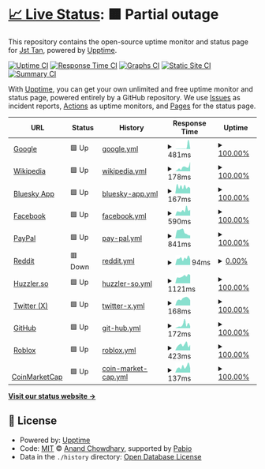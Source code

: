 # [📈 Live Status](https://Jst-Tan.github.io/WWW-Uptime-Tracker): <!--live status--> **🟧 Partial outage**

This repository contains the open-source uptime monitor and status page for [Jst Tan](jst-tan.com), powered by [Upptime](https://github.com/upptime/upptime).

[![Uptime CI](https://github.com/Jst-Tan/WWW-Uptime-Tracker/workflows/Uptime%20CI/badge.svg)](https://github.com/Jst-Tan/WWW-Uptime-Tracker/actions?query=workflow%3A%22Uptime+CI%22)
[![Response Time CI](https://github.com/Jst-Tan/WWW-Uptime-Tracker/workflows/Response%20Time%20CI/badge.svg)](https://github.com/Jst-Tan/WWW-Uptime-Tracker/actions?query=workflow%3A%22Response+Time+CI%22)
[![Graphs CI](https://github.com/Jst-Tan/WWW-Uptime-Tracker/workflows/Graphs%20CI/badge.svg)](https://github.com/Jst-Tan/WWW-Uptime-Tracker/actions?query=workflow%3A%22Graphs+CI%22)
[![Static Site CI](https://github.com/Jst-Tan/WWW-Uptime-Tracker/workflows/Static%20Site%20CI/badge.svg)](https://github.com/Jst-Tan/WWW-Uptime-Tracker/actions?query=workflow%3A%22Static+Site+CI%22)
[![Summary CI](https://github.com/Jst-Tan/WWW-Uptime-Tracker/workflows/Summary%20CI/badge.svg)](https://github.com/Jst-Tan/WWW-Uptime-Tracker/actions?query=workflow%3A%22Summary+CI%22)

With [Upptime](https://upptime.js.org), you can get your own unlimited and free uptime monitor and status page, powered entirely by a GitHub repository. We use [Issues](https://github.com/Jst-Tan/WWW-Uptime-Tracker/issues) as incident reports, [Actions](https://github.com/Jst-Tan/WWW-Uptime-Tracker/actions) as uptime monitors, and [Pages](https://Jst-Tan.github.io/WWW-Uptime-Tracker) for the status page.

<!--start: status pages-->
<!-- This summary is generated by Upptime (https://github.com/upptime/upptime) -->
<!-- Do not edit this manually, your changes will be overwritten -->
<!-- prettier-ignore -->
| URL | Status | History | Response Time | Uptime |
| --- | ------ | ------- | ------------- | ------ |
| <img alt="" src="https://icons.duckduckgo.com/ip3/www.google.com.ico" height="13"> [Google](https://www.google.com) | 🟩 Up | [google.yml](https://github.com/Jst-Tan/WWW-Uptime-Tracker/commits/HEAD/history/google.yml) | <details><summary><img alt="Response time graph" src="./graphs/google/response-time-week.png" height="20"> 481ms</summary><br><a href="https://Jst-Tan.github.io/WWW-Uptime-Tracker/history/google"><img alt="Response time 481" src="https://img.shields.io/endpoint?url=https%3A%2F%2Fraw.githubusercontent.com%2FJst-Tan%2FWWW-Uptime-Tracker%2FHEAD%2Fapi%2Fgoogle%2Fresponse-time.json"></a><br><a href="https://Jst-Tan.github.io/WWW-Uptime-Tracker/history/google"><img alt="24-hour response time 97" src="https://img.shields.io/endpoint?url=https%3A%2F%2Fraw.githubusercontent.com%2FJst-Tan%2FWWW-Uptime-Tracker%2FHEAD%2Fapi%2Fgoogle%2Fresponse-time-day.json"></a><br><a href="https://Jst-Tan.github.io/WWW-Uptime-Tracker/history/google"><img alt="7-day response time 481" src="https://img.shields.io/endpoint?url=https%3A%2F%2Fraw.githubusercontent.com%2FJst-Tan%2FWWW-Uptime-Tracker%2FHEAD%2Fapi%2Fgoogle%2Fresponse-time-week.json"></a><br><a href="https://Jst-Tan.github.io/WWW-Uptime-Tracker/history/google"><img alt="30-day response time 481" src="https://img.shields.io/endpoint?url=https%3A%2F%2Fraw.githubusercontent.com%2FJst-Tan%2FWWW-Uptime-Tracker%2FHEAD%2Fapi%2Fgoogle%2Fresponse-time-month.json"></a><br><a href="https://Jst-Tan.github.io/WWW-Uptime-Tracker/history/google"><img alt="1-year response time 481" src="https://img.shields.io/endpoint?url=https%3A%2F%2Fraw.githubusercontent.com%2FJst-Tan%2FWWW-Uptime-Tracker%2FHEAD%2Fapi%2Fgoogle%2Fresponse-time-year.json"></a></details> | <details><summary><a href="https://Jst-Tan.github.io/WWW-Uptime-Tracker/history/google">100.00%</a></summary><a href="https://Jst-Tan.github.io/WWW-Uptime-Tracker/history/google"><img alt="All-time uptime 100.00%" src="https://img.shields.io/endpoint?url=https%3A%2F%2Fraw.githubusercontent.com%2FJst-Tan%2FWWW-Uptime-Tracker%2FHEAD%2Fapi%2Fgoogle%2Fuptime.json"></a><br><a href="https://Jst-Tan.github.io/WWW-Uptime-Tracker/history/google"><img alt="24-hour uptime 100.00%" src="https://img.shields.io/endpoint?url=https%3A%2F%2Fraw.githubusercontent.com%2FJst-Tan%2FWWW-Uptime-Tracker%2FHEAD%2Fapi%2Fgoogle%2Fuptime-day.json"></a><br><a href="https://Jst-Tan.github.io/WWW-Uptime-Tracker/history/google"><img alt="7-day uptime 100.00%" src="https://img.shields.io/endpoint?url=https%3A%2F%2Fraw.githubusercontent.com%2FJst-Tan%2FWWW-Uptime-Tracker%2FHEAD%2Fapi%2Fgoogle%2Fuptime-week.json"></a><br><a href="https://Jst-Tan.github.io/WWW-Uptime-Tracker/history/google"><img alt="30-day uptime 100.00%" src="https://img.shields.io/endpoint?url=https%3A%2F%2Fraw.githubusercontent.com%2FJst-Tan%2FWWW-Uptime-Tracker%2FHEAD%2Fapi%2Fgoogle%2Fuptime-month.json"></a><br><a href="https://Jst-Tan.github.io/WWW-Uptime-Tracker/history/google"><img alt="1-year uptime 100.00%" src="https://img.shields.io/endpoint?url=https%3A%2F%2Fraw.githubusercontent.com%2FJst-Tan%2FWWW-Uptime-Tracker%2FHEAD%2Fapi%2Fgoogle%2Fuptime-year.json"></a></details>
| <img alt="" src="https://icons.duckduckgo.com/ip3/en.wikipedia.org.ico" height="13"> [Wikipedia](https://en.wikipedia.org) | 🟩 Up | [wikipedia.yml](https://github.com/Jst-Tan/WWW-Uptime-Tracker/commits/HEAD/history/wikipedia.yml) | <details><summary><img alt="Response time graph" src="./graphs/wikipedia/response-time-week.png" height="20"> 178ms</summary><br><a href="https://Jst-Tan.github.io/WWW-Uptime-Tracker/history/wikipedia"><img alt="Response time 178" src="https://img.shields.io/endpoint?url=https%3A%2F%2Fraw.githubusercontent.com%2FJst-Tan%2FWWW-Uptime-Tracker%2FHEAD%2Fapi%2Fwikipedia%2Fresponse-time.json"></a><br><a href="https://Jst-Tan.github.io/WWW-Uptime-Tracker/history/wikipedia"><img alt="24-hour response time 379" src="https://img.shields.io/endpoint?url=https%3A%2F%2Fraw.githubusercontent.com%2FJst-Tan%2FWWW-Uptime-Tracker%2FHEAD%2Fapi%2Fwikipedia%2Fresponse-time-day.json"></a><br><a href="https://Jst-Tan.github.io/WWW-Uptime-Tracker/history/wikipedia"><img alt="7-day response time 178" src="https://img.shields.io/endpoint?url=https%3A%2F%2Fraw.githubusercontent.com%2FJst-Tan%2FWWW-Uptime-Tracker%2FHEAD%2Fapi%2Fwikipedia%2Fresponse-time-week.json"></a><br><a href="https://Jst-Tan.github.io/WWW-Uptime-Tracker/history/wikipedia"><img alt="30-day response time 178" src="https://img.shields.io/endpoint?url=https%3A%2F%2Fraw.githubusercontent.com%2FJst-Tan%2FWWW-Uptime-Tracker%2FHEAD%2Fapi%2Fwikipedia%2Fresponse-time-month.json"></a><br><a href="https://Jst-Tan.github.io/WWW-Uptime-Tracker/history/wikipedia"><img alt="1-year response time 178" src="https://img.shields.io/endpoint?url=https%3A%2F%2Fraw.githubusercontent.com%2FJst-Tan%2FWWW-Uptime-Tracker%2FHEAD%2Fapi%2Fwikipedia%2Fresponse-time-year.json"></a></details> | <details><summary><a href="https://Jst-Tan.github.io/WWW-Uptime-Tracker/history/wikipedia">100.00%</a></summary><a href="https://Jst-Tan.github.io/WWW-Uptime-Tracker/history/wikipedia"><img alt="All-time uptime 100.00%" src="https://img.shields.io/endpoint?url=https%3A%2F%2Fraw.githubusercontent.com%2FJst-Tan%2FWWW-Uptime-Tracker%2FHEAD%2Fapi%2Fwikipedia%2Fuptime.json"></a><br><a href="https://Jst-Tan.github.io/WWW-Uptime-Tracker/history/wikipedia"><img alt="24-hour uptime 100.00%" src="https://img.shields.io/endpoint?url=https%3A%2F%2Fraw.githubusercontent.com%2FJst-Tan%2FWWW-Uptime-Tracker%2FHEAD%2Fapi%2Fwikipedia%2Fuptime-day.json"></a><br><a href="https://Jst-Tan.github.io/WWW-Uptime-Tracker/history/wikipedia"><img alt="7-day uptime 100.00%" src="https://img.shields.io/endpoint?url=https%3A%2F%2Fraw.githubusercontent.com%2FJst-Tan%2FWWW-Uptime-Tracker%2FHEAD%2Fapi%2Fwikipedia%2Fuptime-week.json"></a><br><a href="https://Jst-Tan.github.io/WWW-Uptime-Tracker/history/wikipedia"><img alt="30-day uptime 100.00%" src="https://img.shields.io/endpoint?url=https%3A%2F%2Fraw.githubusercontent.com%2FJst-Tan%2FWWW-Uptime-Tracker%2FHEAD%2Fapi%2Fwikipedia%2Fuptime-month.json"></a><br><a href="https://Jst-Tan.github.io/WWW-Uptime-Tracker/history/wikipedia"><img alt="1-year uptime 100.00%" src="https://img.shields.io/endpoint?url=https%3A%2F%2Fraw.githubusercontent.com%2FJst-Tan%2FWWW-Uptime-Tracker%2FHEAD%2Fapi%2Fwikipedia%2Fuptime-year.json"></a></details>
| <img alt="" src="https://icons.duckduckgo.com/ip3/bsky.app.ico" height="13"> [Bluesky App](https://bsky.app/) | 🟩 Up | [bluesky-app.yml](https://github.com/Jst-Tan/WWW-Uptime-Tracker/commits/HEAD/history/bluesky-app.yml) | <details><summary><img alt="Response time graph" src="./graphs/bluesky-app/response-time-week.png" height="20"> 167ms</summary><br><a href="https://Jst-Tan.github.io/WWW-Uptime-Tracker/history/bluesky-app"><img alt="Response time 167" src="https://img.shields.io/endpoint?url=https%3A%2F%2Fraw.githubusercontent.com%2FJst-Tan%2FWWW-Uptime-Tracker%2FHEAD%2Fapi%2Fbluesky-app%2Fresponse-time.json"></a><br><a href="https://Jst-Tan.github.io/WWW-Uptime-Tracker/history/bluesky-app"><img alt="24-hour response time 220" src="https://img.shields.io/endpoint?url=https%3A%2F%2Fraw.githubusercontent.com%2FJst-Tan%2FWWW-Uptime-Tracker%2FHEAD%2Fapi%2Fbluesky-app%2Fresponse-time-day.json"></a><br><a href="https://Jst-Tan.github.io/WWW-Uptime-Tracker/history/bluesky-app"><img alt="7-day response time 167" src="https://img.shields.io/endpoint?url=https%3A%2F%2Fraw.githubusercontent.com%2FJst-Tan%2FWWW-Uptime-Tracker%2FHEAD%2Fapi%2Fbluesky-app%2Fresponse-time-week.json"></a><br><a href="https://Jst-Tan.github.io/WWW-Uptime-Tracker/history/bluesky-app"><img alt="30-day response time 167" src="https://img.shields.io/endpoint?url=https%3A%2F%2Fraw.githubusercontent.com%2FJst-Tan%2FWWW-Uptime-Tracker%2FHEAD%2Fapi%2Fbluesky-app%2Fresponse-time-month.json"></a><br><a href="https://Jst-Tan.github.io/WWW-Uptime-Tracker/history/bluesky-app"><img alt="1-year response time 167" src="https://img.shields.io/endpoint?url=https%3A%2F%2Fraw.githubusercontent.com%2FJst-Tan%2FWWW-Uptime-Tracker%2FHEAD%2Fapi%2Fbluesky-app%2Fresponse-time-year.json"></a></details> | <details><summary><a href="https://Jst-Tan.github.io/WWW-Uptime-Tracker/history/bluesky-app">100.00%</a></summary><a href="https://Jst-Tan.github.io/WWW-Uptime-Tracker/history/bluesky-app"><img alt="All-time uptime 100.00%" src="https://img.shields.io/endpoint?url=https%3A%2F%2Fraw.githubusercontent.com%2FJst-Tan%2FWWW-Uptime-Tracker%2FHEAD%2Fapi%2Fbluesky-app%2Fuptime.json"></a><br><a href="https://Jst-Tan.github.io/WWW-Uptime-Tracker/history/bluesky-app"><img alt="24-hour uptime 100.00%" src="https://img.shields.io/endpoint?url=https%3A%2F%2Fraw.githubusercontent.com%2FJst-Tan%2FWWW-Uptime-Tracker%2FHEAD%2Fapi%2Fbluesky-app%2Fuptime-day.json"></a><br><a href="https://Jst-Tan.github.io/WWW-Uptime-Tracker/history/bluesky-app"><img alt="7-day uptime 100.00%" src="https://img.shields.io/endpoint?url=https%3A%2F%2Fraw.githubusercontent.com%2FJst-Tan%2FWWW-Uptime-Tracker%2FHEAD%2Fapi%2Fbluesky-app%2Fuptime-week.json"></a><br><a href="https://Jst-Tan.github.io/WWW-Uptime-Tracker/history/bluesky-app"><img alt="30-day uptime 100.00%" src="https://img.shields.io/endpoint?url=https%3A%2F%2Fraw.githubusercontent.com%2FJst-Tan%2FWWW-Uptime-Tracker%2FHEAD%2Fapi%2Fbluesky-app%2Fuptime-month.json"></a><br><a href="https://Jst-Tan.github.io/WWW-Uptime-Tracker/history/bluesky-app"><img alt="1-year uptime 100.00%" src="https://img.shields.io/endpoint?url=https%3A%2F%2Fraw.githubusercontent.com%2FJst-Tan%2FWWW-Uptime-Tracker%2FHEAD%2Fapi%2Fbluesky-app%2Fuptime-year.json"></a></details>
| <img alt="" src="https://icons.duckduckgo.com/ip3/facebook.com.ico" height="13"> [Facebook](https://facebook.com) | 🟩 Up | [facebook.yml](https://github.com/Jst-Tan/WWW-Uptime-Tracker/commits/HEAD/history/facebook.yml) | <details><summary><img alt="Response time graph" src="./graphs/facebook/response-time-week.png" height="20"> 590ms</summary><br><a href="https://Jst-Tan.github.io/WWW-Uptime-Tracker/history/facebook"><img alt="Response time 590" src="https://img.shields.io/endpoint?url=https%3A%2F%2Fraw.githubusercontent.com%2FJst-Tan%2FWWW-Uptime-Tracker%2FHEAD%2Fapi%2Ffacebook%2Fresponse-time.json"></a><br><a href="https://Jst-Tan.github.io/WWW-Uptime-Tracker/history/facebook"><img alt="24-hour response time 373" src="https://img.shields.io/endpoint?url=https%3A%2F%2Fraw.githubusercontent.com%2FJst-Tan%2FWWW-Uptime-Tracker%2FHEAD%2Fapi%2Ffacebook%2Fresponse-time-day.json"></a><br><a href="https://Jst-Tan.github.io/WWW-Uptime-Tracker/history/facebook"><img alt="7-day response time 590" src="https://img.shields.io/endpoint?url=https%3A%2F%2Fraw.githubusercontent.com%2FJst-Tan%2FWWW-Uptime-Tracker%2FHEAD%2Fapi%2Ffacebook%2Fresponse-time-week.json"></a><br><a href="https://Jst-Tan.github.io/WWW-Uptime-Tracker/history/facebook"><img alt="30-day response time 590" src="https://img.shields.io/endpoint?url=https%3A%2F%2Fraw.githubusercontent.com%2FJst-Tan%2FWWW-Uptime-Tracker%2FHEAD%2Fapi%2Ffacebook%2Fresponse-time-month.json"></a><br><a href="https://Jst-Tan.github.io/WWW-Uptime-Tracker/history/facebook"><img alt="1-year response time 590" src="https://img.shields.io/endpoint?url=https%3A%2F%2Fraw.githubusercontent.com%2FJst-Tan%2FWWW-Uptime-Tracker%2FHEAD%2Fapi%2Ffacebook%2Fresponse-time-year.json"></a></details> | <details><summary><a href="https://Jst-Tan.github.io/WWW-Uptime-Tracker/history/facebook">100.00%</a></summary><a href="https://Jst-Tan.github.io/WWW-Uptime-Tracker/history/facebook"><img alt="All-time uptime 100.00%" src="https://img.shields.io/endpoint?url=https%3A%2F%2Fraw.githubusercontent.com%2FJst-Tan%2FWWW-Uptime-Tracker%2FHEAD%2Fapi%2Ffacebook%2Fuptime.json"></a><br><a href="https://Jst-Tan.github.io/WWW-Uptime-Tracker/history/facebook"><img alt="24-hour uptime 100.00%" src="https://img.shields.io/endpoint?url=https%3A%2F%2Fraw.githubusercontent.com%2FJst-Tan%2FWWW-Uptime-Tracker%2FHEAD%2Fapi%2Ffacebook%2Fuptime-day.json"></a><br><a href="https://Jst-Tan.github.io/WWW-Uptime-Tracker/history/facebook"><img alt="7-day uptime 100.00%" src="https://img.shields.io/endpoint?url=https%3A%2F%2Fraw.githubusercontent.com%2FJst-Tan%2FWWW-Uptime-Tracker%2FHEAD%2Fapi%2Ffacebook%2Fuptime-week.json"></a><br><a href="https://Jst-Tan.github.io/WWW-Uptime-Tracker/history/facebook"><img alt="30-day uptime 100.00%" src="https://img.shields.io/endpoint?url=https%3A%2F%2Fraw.githubusercontent.com%2FJst-Tan%2FWWW-Uptime-Tracker%2FHEAD%2Fapi%2Ffacebook%2Fuptime-month.json"></a><br><a href="https://Jst-Tan.github.io/WWW-Uptime-Tracker/history/facebook"><img alt="1-year uptime 100.00%" src="https://img.shields.io/endpoint?url=https%3A%2F%2Fraw.githubusercontent.com%2FJst-Tan%2FWWW-Uptime-Tracker%2FHEAD%2Fapi%2Ffacebook%2Fuptime-year.json"></a></details>
| <img alt="" src="https://icons.duckduckgo.com/ip3/www.paypal.com.ico" height="13"> [PayPal](https://www.paypal.com) | 🟩 Up | [pay-pal.yml](https://github.com/Jst-Tan/WWW-Uptime-Tracker/commits/HEAD/history/pay-pal.yml) | <details><summary><img alt="Response time graph" src="./graphs/pay-pal/response-time-week.png" height="20"> 841ms</summary><br><a href="https://Jst-Tan.github.io/WWW-Uptime-Tracker/history/pay-pal"><img alt="Response time 841" src="https://img.shields.io/endpoint?url=https%3A%2F%2Fraw.githubusercontent.com%2FJst-Tan%2FWWW-Uptime-Tracker%2FHEAD%2Fapi%2Fpay-pal%2Fresponse-time.json"></a><br><a href="https://Jst-Tan.github.io/WWW-Uptime-Tracker/history/pay-pal"><img alt="24-hour response time 466" src="https://img.shields.io/endpoint?url=https%3A%2F%2Fraw.githubusercontent.com%2FJst-Tan%2FWWW-Uptime-Tracker%2FHEAD%2Fapi%2Fpay-pal%2Fresponse-time-day.json"></a><br><a href="https://Jst-Tan.github.io/WWW-Uptime-Tracker/history/pay-pal"><img alt="7-day response time 841" src="https://img.shields.io/endpoint?url=https%3A%2F%2Fraw.githubusercontent.com%2FJst-Tan%2FWWW-Uptime-Tracker%2FHEAD%2Fapi%2Fpay-pal%2Fresponse-time-week.json"></a><br><a href="https://Jst-Tan.github.io/WWW-Uptime-Tracker/history/pay-pal"><img alt="30-day response time 841" src="https://img.shields.io/endpoint?url=https%3A%2F%2Fraw.githubusercontent.com%2FJst-Tan%2FWWW-Uptime-Tracker%2FHEAD%2Fapi%2Fpay-pal%2Fresponse-time-month.json"></a><br><a href="https://Jst-Tan.github.io/WWW-Uptime-Tracker/history/pay-pal"><img alt="1-year response time 841" src="https://img.shields.io/endpoint?url=https%3A%2F%2Fraw.githubusercontent.com%2FJst-Tan%2FWWW-Uptime-Tracker%2FHEAD%2Fapi%2Fpay-pal%2Fresponse-time-year.json"></a></details> | <details><summary><a href="https://Jst-Tan.github.io/WWW-Uptime-Tracker/history/pay-pal">100.00%</a></summary><a href="https://Jst-Tan.github.io/WWW-Uptime-Tracker/history/pay-pal"><img alt="All-time uptime 100.00%" src="https://img.shields.io/endpoint?url=https%3A%2F%2Fraw.githubusercontent.com%2FJst-Tan%2FWWW-Uptime-Tracker%2FHEAD%2Fapi%2Fpay-pal%2Fuptime.json"></a><br><a href="https://Jst-Tan.github.io/WWW-Uptime-Tracker/history/pay-pal"><img alt="24-hour uptime 100.00%" src="https://img.shields.io/endpoint?url=https%3A%2F%2Fraw.githubusercontent.com%2FJst-Tan%2FWWW-Uptime-Tracker%2FHEAD%2Fapi%2Fpay-pal%2Fuptime-day.json"></a><br><a href="https://Jst-Tan.github.io/WWW-Uptime-Tracker/history/pay-pal"><img alt="7-day uptime 100.00%" src="https://img.shields.io/endpoint?url=https%3A%2F%2Fraw.githubusercontent.com%2FJst-Tan%2FWWW-Uptime-Tracker%2FHEAD%2Fapi%2Fpay-pal%2Fuptime-week.json"></a><br><a href="https://Jst-Tan.github.io/WWW-Uptime-Tracker/history/pay-pal"><img alt="30-day uptime 100.00%" src="https://img.shields.io/endpoint?url=https%3A%2F%2Fraw.githubusercontent.com%2FJst-Tan%2FWWW-Uptime-Tracker%2FHEAD%2Fapi%2Fpay-pal%2Fuptime-month.json"></a><br><a href="https://Jst-Tan.github.io/WWW-Uptime-Tracker/history/pay-pal"><img alt="1-year uptime 100.00%" src="https://img.shields.io/endpoint?url=https%3A%2F%2Fraw.githubusercontent.com%2FJst-Tan%2FWWW-Uptime-Tracker%2FHEAD%2Fapi%2Fpay-pal%2Fuptime-year.json"></a></details>
| <img alt="" src="https://icons.duckduckgo.com/ip3/www.reddit.com.ico" height="13"> [Reddit](https://www.reddit.com/) | 🟥 Down | [reddit.yml](https://github.com/Jst-Tan/WWW-Uptime-Tracker/commits/HEAD/history/reddit.yml) | <details><summary><img alt="Response time graph" src="./graphs/reddit/response-time-week.png" height="20"> 94ms</summary><br><a href="https://Jst-Tan.github.io/WWW-Uptime-Tracker/history/reddit"><img alt="Response time 94" src="https://img.shields.io/endpoint?url=https%3A%2F%2Fraw.githubusercontent.com%2FJst-Tan%2FWWW-Uptime-Tracker%2FHEAD%2Fapi%2Freddit%2Fresponse-time.json"></a><br><a href="https://Jst-Tan.github.io/WWW-Uptime-Tracker/history/reddit"><img alt="24-hour response time 115" src="https://img.shields.io/endpoint?url=https%3A%2F%2Fraw.githubusercontent.com%2FJst-Tan%2FWWW-Uptime-Tracker%2FHEAD%2Fapi%2Freddit%2Fresponse-time-day.json"></a><br><a href="https://Jst-Tan.github.io/WWW-Uptime-Tracker/history/reddit"><img alt="7-day response time 94" src="https://img.shields.io/endpoint?url=https%3A%2F%2Fraw.githubusercontent.com%2FJst-Tan%2FWWW-Uptime-Tracker%2FHEAD%2Fapi%2Freddit%2Fresponse-time-week.json"></a><br><a href="https://Jst-Tan.github.io/WWW-Uptime-Tracker/history/reddit"><img alt="30-day response time 94" src="https://img.shields.io/endpoint?url=https%3A%2F%2Fraw.githubusercontent.com%2FJst-Tan%2FWWW-Uptime-Tracker%2FHEAD%2Fapi%2Freddit%2Fresponse-time-month.json"></a><br><a href="https://Jst-Tan.github.io/WWW-Uptime-Tracker/history/reddit"><img alt="1-year response time 94" src="https://img.shields.io/endpoint?url=https%3A%2F%2Fraw.githubusercontent.com%2FJst-Tan%2FWWW-Uptime-Tracker%2FHEAD%2Fapi%2Freddit%2Fresponse-time-year.json"></a></details> | <details><summary><a href="https://Jst-Tan.github.io/WWW-Uptime-Tracker/history/reddit">0.00%</a></summary><a href="https://Jst-Tan.github.io/WWW-Uptime-Tracker/history/reddit"><img alt="All-time uptime 0.00%" src="https://img.shields.io/endpoint?url=https%3A%2F%2Fraw.githubusercontent.com%2FJst-Tan%2FWWW-Uptime-Tracker%2FHEAD%2Fapi%2Freddit%2Fuptime.json"></a><br><a href="https://Jst-Tan.github.io/WWW-Uptime-Tracker/history/reddit"><img alt="24-hour uptime 0.00%" src="https://img.shields.io/endpoint?url=https%3A%2F%2Fraw.githubusercontent.com%2FJst-Tan%2FWWW-Uptime-Tracker%2FHEAD%2Fapi%2Freddit%2Fuptime-day.json"></a><br><a href="https://Jst-Tan.github.io/WWW-Uptime-Tracker/history/reddit"><img alt="7-day uptime 0.00%" src="https://img.shields.io/endpoint?url=https%3A%2F%2Fraw.githubusercontent.com%2FJst-Tan%2FWWW-Uptime-Tracker%2FHEAD%2Fapi%2Freddit%2Fuptime-week.json"></a><br><a href="https://Jst-Tan.github.io/WWW-Uptime-Tracker/history/reddit"><img alt="30-day uptime 0.00%" src="https://img.shields.io/endpoint?url=https%3A%2F%2Fraw.githubusercontent.com%2FJst-Tan%2FWWW-Uptime-Tracker%2FHEAD%2Fapi%2Freddit%2Fuptime-month.json"></a><br><a href="https://Jst-Tan.github.io/WWW-Uptime-Tracker/history/reddit"><img alt="1-year uptime 0.00%" src="https://img.shields.io/endpoint?url=https%3A%2F%2Fraw.githubusercontent.com%2FJst-Tan%2FWWW-Uptime-Tracker%2FHEAD%2Fapi%2Freddit%2Fuptime-year.json"></a></details>
| <img alt="" src="https://icons.duckduckgo.com/ip3/huzzler.so.ico" height="13"> [Huzzler.so](https://huzzler.so/) | 🟩 Up | [huzzler-so.yml](https://github.com/Jst-Tan/WWW-Uptime-Tracker/commits/HEAD/history/huzzler-so.yml) | <details><summary><img alt="Response time graph" src="./graphs/huzzler-so/response-time-week.png" height="20"> 1121ms</summary><br><a href="https://Jst-Tan.github.io/WWW-Uptime-Tracker/history/huzzler-so"><img alt="Response time 1121" src="https://img.shields.io/endpoint?url=https%3A%2F%2Fraw.githubusercontent.com%2FJst-Tan%2FWWW-Uptime-Tracker%2FHEAD%2Fapi%2Fhuzzler-so%2Fresponse-time.json"></a><br><a href="https://Jst-Tan.github.io/WWW-Uptime-Tracker/history/huzzler-so"><img alt="24-hour response time 1140" src="https://img.shields.io/endpoint?url=https%3A%2F%2Fraw.githubusercontent.com%2FJst-Tan%2FWWW-Uptime-Tracker%2FHEAD%2Fapi%2Fhuzzler-so%2Fresponse-time-day.json"></a><br><a href="https://Jst-Tan.github.io/WWW-Uptime-Tracker/history/huzzler-so"><img alt="7-day response time 1121" src="https://img.shields.io/endpoint?url=https%3A%2F%2Fraw.githubusercontent.com%2FJst-Tan%2FWWW-Uptime-Tracker%2FHEAD%2Fapi%2Fhuzzler-so%2Fresponse-time-week.json"></a><br><a href="https://Jst-Tan.github.io/WWW-Uptime-Tracker/history/huzzler-so"><img alt="30-day response time 1121" src="https://img.shields.io/endpoint?url=https%3A%2F%2Fraw.githubusercontent.com%2FJst-Tan%2FWWW-Uptime-Tracker%2FHEAD%2Fapi%2Fhuzzler-so%2Fresponse-time-month.json"></a><br><a href="https://Jst-Tan.github.io/WWW-Uptime-Tracker/history/huzzler-so"><img alt="1-year response time 1121" src="https://img.shields.io/endpoint?url=https%3A%2F%2Fraw.githubusercontent.com%2FJst-Tan%2FWWW-Uptime-Tracker%2FHEAD%2Fapi%2Fhuzzler-so%2Fresponse-time-year.json"></a></details> | <details><summary><a href="https://Jst-Tan.github.io/WWW-Uptime-Tracker/history/huzzler-so">100.00%</a></summary><a href="https://Jst-Tan.github.io/WWW-Uptime-Tracker/history/huzzler-so"><img alt="All-time uptime 100.00%" src="https://img.shields.io/endpoint?url=https%3A%2F%2Fraw.githubusercontent.com%2FJst-Tan%2FWWW-Uptime-Tracker%2FHEAD%2Fapi%2Fhuzzler-so%2Fuptime.json"></a><br><a href="https://Jst-Tan.github.io/WWW-Uptime-Tracker/history/huzzler-so"><img alt="24-hour uptime 100.00%" src="https://img.shields.io/endpoint?url=https%3A%2F%2Fraw.githubusercontent.com%2FJst-Tan%2FWWW-Uptime-Tracker%2FHEAD%2Fapi%2Fhuzzler-so%2Fuptime-day.json"></a><br><a href="https://Jst-Tan.github.io/WWW-Uptime-Tracker/history/huzzler-so"><img alt="7-day uptime 100.00%" src="https://img.shields.io/endpoint?url=https%3A%2F%2Fraw.githubusercontent.com%2FJst-Tan%2FWWW-Uptime-Tracker%2FHEAD%2Fapi%2Fhuzzler-so%2Fuptime-week.json"></a><br><a href="https://Jst-Tan.github.io/WWW-Uptime-Tracker/history/huzzler-so"><img alt="30-day uptime 100.00%" src="https://img.shields.io/endpoint?url=https%3A%2F%2Fraw.githubusercontent.com%2FJst-Tan%2FWWW-Uptime-Tracker%2FHEAD%2Fapi%2Fhuzzler-so%2Fuptime-month.json"></a><br><a href="https://Jst-Tan.github.io/WWW-Uptime-Tracker/history/huzzler-so"><img alt="1-year uptime 100.00%" src="https://img.shields.io/endpoint?url=https%3A%2F%2Fraw.githubusercontent.com%2FJst-Tan%2FWWW-Uptime-Tracker%2FHEAD%2Fapi%2Fhuzzler-so%2Fuptime-year.json"></a></details>
| <img alt="" src="https://icons.duckduckgo.com/ip3/x.com.ico" height="13"> [Twitter (X)](https://x.com/) | 🟩 Up | [twitter-x.yml](https://github.com/Jst-Tan/WWW-Uptime-Tracker/commits/HEAD/history/twitter-x.yml) | <details><summary><img alt="Response time graph" src="./graphs/twitter-x/response-time-week.png" height="20"> 168ms</summary><br><a href="https://Jst-Tan.github.io/WWW-Uptime-Tracker/history/twitter-x"><img alt="Response time 168" src="https://img.shields.io/endpoint?url=https%3A%2F%2Fraw.githubusercontent.com%2FJst-Tan%2FWWW-Uptime-Tracker%2FHEAD%2Fapi%2Ftwitter-x%2Fresponse-time.json"></a><br><a href="https://Jst-Tan.github.io/WWW-Uptime-Tracker/history/twitter-x"><img alt="24-hour response time 203" src="https://img.shields.io/endpoint?url=https%3A%2F%2Fraw.githubusercontent.com%2FJst-Tan%2FWWW-Uptime-Tracker%2FHEAD%2Fapi%2Ftwitter-x%2Fresponse-time-day.json"></a><br><a href="https://Jst-Tan.github.io/WWW-Uptime-Tracker/history/twitter-x"><img alt="7-day response time 168" src="https://img.shields.io/endpoint?url=https%3A%2F%2Fraw.githubusercontent.com%2FJst-Tan%2FWWW-Uptime-Tracker%2FHEAD%2Fapi%2Ftwitter-x%2Fresponse-time-week.json"></a><br><a href="https://Jst-Tan.github.io/WWW-Uptime-Tracker/history/twitter-x"><img alt="30-day response time 168" src="https://img.shields.io/endpoint?url=https%3A%2F%2Fraw.githubusercontent.com%2FJst-Tan%2FWWW-Uptime-Tracker%2FHEAD%2Fapi%2Ftwitter-x%2Fresponse-time-month.json"></a><br><a href="https://Jst-Tan.github.io/WWW-Uptime-Tracker/history/twitter-x"><img alt="1-year response time 168" src="https://img.shields.io/endpoint?url=https%3A%2F%2Fraw.githubusercontent.com%2FJst-Tan%2FWWW-Uptime-Tracker%2FHEAD%2Fapi%2Ftwitter-x%2Fresponse-time-year.json"></a></details> | <details><summary><a href="https://Jst-Tan.github.io/WWW-Uptime-Tracker/history/twitter-x">100.00%</a></summary><a href="https://Jst-Tan.github.io/WWW-Uptime-Tracker/history/twitter-x"><img alt="All-time uptime 100.00%" src="https://img.shields.io/endpoint?url=https%3A%2F%2Fraw.githubusercontent.com%2FJst-Tan%2FWWW-Uptime-Tracker%2FHEAD%2Fapi%2Ftwitter-x%2Fuptime.json"></a><br><a href="https://Jst-Tan.github.io/WWW-Uptime-Tracker/history/twitter-x"><img alt="24-hour uptime 100.00%" src="https://img.shields.io/endpoint?url=https%3A%2F%2Fraw.githubusercontent.com%2FJst-Tan%2FWWW-Uptime-Tracker%2FHEAD%2Fapi%2Ftwitter-x%2Fuptime-day.json"></a><br><a href="https://Jst-Tan.github.io/WWW-Uptime-Tracker/history/twitter-x"><img alt="7-day uptime 100.00%" src="https://img.shields.io/endpoint?url=https%3A%2F%2Fraw.githubusercontent.com%2FJst-Tan%2FWWW-Uptime-Tracker%2FHEAD%2Fapi%2Ftwitter-x%2Fuptime-week.json"></a><br><a href="https://Jst-Tan.github.io/WWW-Uptime-Tracker/history/twitter-x"><img alt="30-day uptime 100.00%" src="https://img.shields.io/endpoint?url=https%3A%2F%2Fraw.githubusercontent.com%2FJst-Tan%2FWWW-Uptime-Tracker%2FHEAD%2Fapi%2Ftwitter-x%2Fuptime-month.json"></a><br><a href="https://Jst-Tan.github.io/WWW-Uptime-Tracker/history/twitter-x"><img alt="1-year uptime 100.00%" src="https://img.shields.io/endpoint?url=https%3A%2F%2Fraw.githubusercontent.com%2FJst-Tan%2FWWW-Uptime-Tracker%2FHEAD%2Fapi%2Ftwitter-x%2Fuptime-year.json"></a></details>
| <img alt="" src="https://icons.duckduckgo.com/ip3/github.com.ico" height="13"> [GitHub](https://github.com) | 🟩 Up | [git-hub.yml](https://github.com/Jst-Tan/WWW-Uptime-Tracker/commits/HEAD/history/git-hub.yml) | <details><summary><img alt="Response time graph" src="./graphs/git-hub/response-time-week.png" height="20"> 172ms</summary><br><a href="https://Jst-Tan.github.io/WWW-Uptime-Tracker/history/git-hub"><img alt="Response time 172" src="https://img.shields.io/endpoint?url=https%3A%2F%2Fraw.githubusercontent.com%2FJst-Tan%2FWWW-Uptime-Tracker%2FHEAD%2Fapi%2Fgit-hub%2Fresponse-time.json"></a><br><a href="https://Jst-Tan.github.io/WWW-Uptime-Tracker/history/git-hub"><img alt="24-hour response time 420" src="https://img.shields.io/endpoint?url=https%3A%2F%2Fraw.githubusercontent.com%2FJst-Tan%2FWWW-Uptime-Tracker%2FHEAD%2Fapi%2Fgit-hub%2Fresponse-time-day.json"></a><br><a href="https://Jst-Tan.github.io/WWW-Uptime-Tracker/history/git-hub"><img alt="7-day response time 172" src="https://img.shields.io/endpoint?url=https%3A%2F%2Fraw.githubusercontent.com%2FJst-Tan%2FWWW-Uptime-Tracker%2FHEAD%2Fapi%2Fgit-hub%2Fresponse-time-week.json"></a><br><a href="https://Jst-Tan.github.io/WWW-Uptime-Tracker/history/git-hub"><img alt="30-day response time 172" src="https://img.shields.io/endpoint?url=https%3A%2F%2Fraw.githubusercontent.com%2FJst-Tan%2FWWW-Uptime-Tracker%2FHEAD%2Fapi%2Fgit-hub%2Fresponse-time-month.json"></a><br><a href="https://Jst-Tan.github.io/WWW-Uptime-Tracker/history/git-hub"><img alt="1-year response time 172" src="https://img.shields.io/endpoint?url=https%3A%2F%2Fraw.githubusercontent.com%2FJst-Tan%2FWWW-Uptime-Tracker%2FHEAD%2Fapi%2Fgit-hub%2Fresponse-time-year.json"></a></details> | <details><summary><a href="https://Jst-Tan.github.io/WWW-Uptime-Tracker/history/git-hub">100.00%</a></summary><a href="https://Jst-Tan.github.io/WWW-Uptime-Tracker/history/git-hub"><img alt="All-time uptime 100.00%" src="https://img.shields.io/endpoint?url=https%3A%2F%2Fraw.githubusercontent.com%2FJst-Tan%2FWWW-Uptime-Tracker%2FHEAD%2Fapi%2Fgit-hub%2Fuptime.json"></a><br><a href="https://Jst-Tan.github.io/WWW-Uptime-Tracker/history/git-hub"><img alt="24-hour uptime 100.00%" src="https://img.shields.io/endpoint?url=https%3A%2F%2Fraw.githubusercontent.com%2FJst-Tan%2FWWW-Uptime-Tracker%2FHEAD%2Fapi%2Fgit-hub%2Fuptime-day.json"></a><br><a href="https://Jst-Tan.github.io/WWW-Uptime-Tracker/history/git-hub"><img alt="7-day uptime 100.00%" src="https://img.shields.io/endpoint?url=https%3A%2F%2Fraw.githubusercontent.com%2FJst-Tan%2FWWW-Uptime-Tracker%2FHEAD%2Fapi%2Fgit-hub%2Fuptime-week.json"></a><br><a href="https://Jst-Tan.github.io/WWW-Uptime-Tracker/history/git-hub"><img alt="30-day uptime 100.00%" src="https://img.shields.io/endpoint?url=https%3A%2F%2Fraw.githubusercontent.com%2FJst-Tan%2FWWW-Uptime-Tracker%2FHEAD%2Fapi%2Fgit-hub%2Fuptime-month.json"></a><br><a href="https://Jst-Tan.github.io/WWW-Uptime-Tracker/history/git-hub"><img alt="1-year uptime 100.00%" src="https://img.shields.io/endpoint?url=https%3A%2F%2Fraw.githubusercontent.com%2FJst-Tan%2FWWW-Uptime-Tracker%2FHEAD%2Fapi%2Fgit-hub%2Fuptime-year.json"></a></details>
| <img alt="" src="https://icons.duckduckgo.com/ip3/roblox.com.ico" height="13"> [Roblox](https://roblox.com) | 🟩 Up | [roblox.yml](https://github.com/Jst-Tan/WWW-Uptime-Tracker/commits/HEAD/history/roblox.yml) | <details><summary><img alt="Response time graph" src="./graphs/roblox/response-time-week.png" height="20"> 423ms</summary><br><a href="https://Jst-Tan.github.io/WWW-Uptime-Tracker/history/roblox"><img alt="Response time 423" src="https://img.shields.io/endpoint?url=https%3A%2F%2Fraw.githubusercontent.com%2FJst-Tan%2FWWW-Uptime-Tracker%2FHEAD%2Fapi%2Froblox%2Fresponse-time.json"></a><br><a href="https://Jst-Tan.github.io/WWW-Uptime-Tracker/history/roblox"><img alt="24-hour response time 372" src="https://img.shields.io/endpoint?url=https%3A%2F%2Fraw.githubusercontent.com%2FJst-Tan%2FWWW-Uptime-Tracker%2FHEAD%2Fapi%2Froblox%2Fresponse-time-day.json"></a><br><a href="https://Jst-Tan.github.io/WWW-Uptime-Tracker/history/roblox"><img alt="7-day response time 423" src="https://img.shields.io/endpoint?url=https%3A%2F%2Fraw.githubusercontent.com%2FJst-Tan%2FWWW-Uptime-Tracker%2FHEAD%2Fapi%2Froblox%2Fresponse-time-week.json"></a><br><a href="https://Jst-Tan.github.io/WWW-Uptime-Tracker/history/roblox"><img alt="30-day response time 423" src="https://img.shields.io/endpoint?url=https%3A%2F%2Fraw.githubusercontent.com%2FJst-Tan%2FWWW-Uptime-Tracker%2FHEAD%2Fapi%2Froblox%2Fresponse-time-month.json"></a><br><a href="https://Jst-Tan.github.io/WWW-Uptime-Tracker/history/roblox"><img alt="1-year response time 423" src="https://img.shields.io/endpoint?url=https%3A%2F%2Fraw.githubusercontent.com%2FJst-Tan%2FWWW-Uptime-Tracker%2FHEAD%2Fapi%2Froblox%2Fresponse-time-year.json"></a></details> | <details><summary><a href="https://Jst-Tan.github.io/WWW-Uptime-Tracker/history/roblox">100.00%</a></summary><a href="https://Jst-Tan.github.io/WWW-Uptime-Tracker/history/roblox"><img alt="All-time uptime 100.00%" src="https://img.shields.io/endpoint?url=https%3A%2F%2Fraw.githubusercontent.com%2FJst-Tan%2FWWW-Uptime-Tracker%2FHEAD%2Fapi%2Froblox%2Fuptime.json"></a><br><a href="https://Jst-Tan.github.io/WWW-Uptime-Tracker/history/roblox"><img alt="24-hour uptime 100.00%" src="https://img.shields.io/endpoint?url=https%3A%2F%2Fraw.githubusercontent.com%2FJst-Tan%2FWWW-Uptime-Tracker%2FHEAD%2Fapi%2Froblox%2Fuptime-day.json"></a><br><a href="https://Jst-Tan.github.io/WWW-Uptime-Tracker/history/roblox"><img alt="7-day uptime 100.00%" src="https://img.shields.io/endpoint?url=https%3A%2F%2Fraw.githubusercontent.com%2FJst-Tan%2FWWW-Uptime-Tracker%2FHEAD%2Fapi%2Froblox%2Fuptime-week.json"></a><br><a href="https://Jst-Tan.github.io/WWW-Uptime-Tracker/history/roblox"><img alt="30-day uptime 100.00%" src="https://img.shields.io/endpoint?url=https%3A%2F%2Fraw.githubusercontent.com%2FJst-Tan%2FWWW-Uptime-Tracker%2FHEAD%2Fapi%2Froblox%2Fuptime-month.json"></a><br><a href="https://Jst-Tan.github.io/WWW-Uptime-Tracker/history/roblox"><img alt="1-year uptime 100.00%" src="https://img.shields.io/endpoint?url=https%3A%2F%2Fraw.githubusercontent.com%2FJst-Tan%2FWWW-Uptime-Tracker%2FHEAD%2Fapi%2Froblox%2Fuptime-year.json"></a></details>
| <img alt="" src="https://icons.duckduckgo.com/ip3/coinmarketcap.com.ico" height="13"> [CoinMarketCap](https://coinmarketcap.com/) | 🟩 Up | [coin-market-cap.yml](https://github.com/Jst-Tan/WWW-Uptime-Tracker/commits/HEAD/history/coin-market-cap.yml) | <details><summary><img alt="Response time graph" src="./graphs/coin-market-cap/response-time-week.png" height="20"> 137ms</summary><br><a href="https://Jst-Tan.github.io/WWW-Uptime-Tracker/history/coin-market-cap"><img alt="Response time 137" src="https://img.shields.io/endpoint?url=https%3A%2F%2Fraw.githubusercontent.com%2FJst-Tan%2FWWW-Uptime-Tracker%2FHEAD%2Fapi%2Fcoin-market-cap%2Fresponse-time.json"></a><br><a href="https://Jst-Tan.github.io/WWW-Uptime-Tracker/history/coin-market-cap"><img alt="24-hour response time 136" src="https://img.shields.io/endpoint?url=https%3A%2F%2Fraw.githubusercontent.com%2FJst-Tan%2FWWW-Uptime-Tracker%2FHEAD%2Fapi%2Fcoin-market-cap%2Fresponse-time-day.json"></a><br><a href="https://Jst-Tan.github.io/WWW-Uptime-Tracker/history/coin-market-cap"><img alt="7-day response time 137" src="https://img.shields.io/endpoint?url=https%3A%2F%2Fraw.githubusercontent.com%2FJst-Tan%2FWWW-Uptime-Tracker%2FHEAD%2Fapi%2Fcoin-market-cap%2Fresponse-time-week.json"></a><br><a href="https://Jst-Tan.github.io/WWW-Uptime-Tracker/history/coin-market-cap"><img alt="30-day response time 137" src="https://img.shields.io/endpoint?url=https%3A%2F%2Fraw.githubusercontent.com%2FJst-Tan%2FWWW-Uptime-Tracker%2FHEAD%2Fapi%2Fcoin-market-cap%2Fresponse-time-month.json"></a><br><a href="https://Jst-Tan.github.io/WWW-Uptime-Tracker/history/coin-market-cap"><img alt="1-year response time 137" src="https://img.shields.io/endpoint?url=https%3A%2F%2Fraw.githubusercontent.com%2FJst-Tan%2FWWW-Uptime-Tracker%2FHEAD%2Fapi%2Fcoin-market-cap%2Fresponse-time-year.json"></a></details> | <details><summary><a href="https://Jst-Tan.github.io/WWW-Uptime-Tracker/history/coin-market-cap">100.00%</a></summary><a href="https://Jst-Tan.github.io/WWW-Uptime-Tracker/history/coin-market-cap"><img alt="All-time uptime 100.00%" src="https://img.shields.io/endpoint?url=https%3A%2F%2Fraw.githubusercontent.com%2FJst-Tan%2FWWW-Uptime-Tracker%2FHEAD%2Fapi%2Fcoin-market-cap%2Fuptime.json"></a><br><a href="https://Jst-Tan.github.io/WWW-Uptime-Tracker/history/coin-market-cap"><img alt="24-hour uptime 100.00%" src="https://img.shields.io/endpoint?url=https%3A%2F%2Fraw.githubusercontent.com%2FJst-Tan%2FWWW-Uptime-Tracker%2FHEAD%2Fapi%2Fcoin-market-cap%2Fuptime-day.json"></a><br><a href="https://Jst-Tan.github.io/WWW-Uptime-Tracker/history/coin-market-cap"><img alt="7-day uptime 100.00%" src="https://img.shields.io/endpoint?url=https%3A%2F%2Fraw.githubusercontent.com%2FJst-Tan%2FWWW-Uptime-Tracker%2FHEAD%2Fapi%2Fcoin-market-cap%2Fuptime-week.json"></a><br><a href="https://Jst-Tan.github.io/WWW-Uptime-Tracker/history/coin-market-cap"><img alt="30-day uptime 100.00%" src="https://img.shields.io/endpoint?url=https%3A%2F%2Fraw.githubusercontent.com%2FJst-Tan%2FWWW-Uptime-Tracker%2FHEAD%2Fapi%2Fcoin-market-cap%2Fuptime-month.json"></a><br><a href="https://Jst-Tan.github.io/WWW-Uptime-Tracker/history/coin-market-cap"><img alt="1-year uptime 100.00%" src="https://img.shields.io/endpoint?url=https%3A%2F%2Fraw.githubusercontent.com%2FJst-Tan%2FWWW-Uptime-Tracker%2FHEAD%2Fapi%2Fcoin-market-cap%2Fuptime-year.json"></a></details>

<!--end: status pages-->

[**Visit our status website →**](https://Jst-Tan.github.io/WWW-Uptime-Tracker)

## 📄 License

- Powered by: [Upptime](https://github.com/upptime/upptime)
- Code: [MIT](./LICENSE) © [Anand Chowdhary](https://anandchowdhary.com), supported by [Pabio](https://pabio.com)
- Data in the `./history` directory: [Open Database License](https://opendatacommons.org/licenses/odbl/1-0/)
